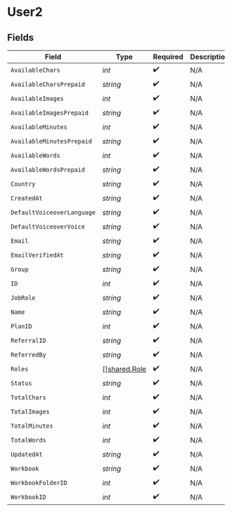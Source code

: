 # User2


## Fields

| Field                                               | Type                                                | Required                                            | Description                                         |
| --------------------------------------------------- | --------------------------------------------------- | --------------------------------------------------- | --------------------------------------------------- |
| `AvailableChars`                                    | *int*                                               | :heavy_check_mark:                                  | N/A                                                 |
| `AvailableCharsPrepaid`                             | *string*                                            | :heavy_check_mark:                                  | N/A                                                 |
| `AvailableImages`                                   | *int*                                               | :heavy_check_mark:                                  | N/A                                                 |
| `AvailableImagesPrepaid`                            | *string*                                            | :heavy_check_mark:                                  | N/A                                                 |
| `AvailableMinutes`                                  | *int*                                               | :heavy_check_mark:                                  | N/A                                                 |
| `AvailableMinutesPrepaid`                           | *string*                                            | :heavy_check_mark:                                  | N/A                                                 |
| `AvailableWords`                                    | *int*                                               | :heavy_check_mark:                                  | N/A                                                 |
| `AvailableWordsPrepaid`                             | *string*                                            | :heavy_check_mark:                                  | N/A                                                 |
| `Country`                                           | *string*                                            | :heavy_check_mark:                                  | N/A                                                 |
| `CreatedAt`                                         | *string*                                            | :heavy_check_mark:                                  | N/A                                                 |
| `DefaultVoiceoverLanguage`                          | *string*                                            | :heavy_check_mark:                                  | N/A                                                 |
| `DefaultVoiceoverVoice`                             | *string*                                            | :heavy_check_mark:                                  | N/A                                                 |
| `Email`                                             | *string*                                            | :heavy_check_mark:                                  | N/A                                                 |
| `EmailVerifiedAt`                                   | *string*                                            | :heavy_check_mark:                                  | N/A                                                 |
| `Group`                                             | *string*                                            | :heavy_check_mark:                                  | N/A                                                 |
| `ID`                                                | *int*                                               | :heavy_check_mark:                                  | N/A                                                 |
| `JobRole`                                           | *string*                                            | :heavy_check_mark:                                  | N/A                                                 |
| `Name`                                              | *string*                                            | :heavy_check_mark:                                  | N/A                                                 |
| `PlanID`                                            | *int*                                               | :heavy_check_mark:                                  | N/A                                                 |
| `ReferralID`                                        | *string*                                            | :heavy_check_mark:                                  | N/A                                                 |
| `ReferredBy`                                        | *string*                                            | :heavy_check_mark:                                  | N/A                                                 |
| `Roles`                                             | [][shared.Role](../../../pkg/models/shared/role.md) | :heavy_check_mark:                                  | N/A                                                 |
| `Status`                                            | *string*                                            | :heavy_check_mark:                                  | N/A                                                 |
| `TotalChars`                                        | *int*                                               | :heavy_check_mark:                                  | N/A                                                 |
| `TotalImages`                                       | *int*                                               | :heavy_check_mark:                                  | N/A                                                 |
| `TotalMinutes`                                      | *int*                                               | :heavy_check_mark:                                  | N/A                                                 |
| `TotalWords`                                        | *int*                                               | :heavy_check_mark:                                  | N/A                                                 |
| `UpdatedAt`                                         | *string*                                            | :heavy_check_mark:                                  | N/A                                                 |
| `Workbook`                                          | *string*                                            | :heavy_check_mark:                                  | N/A                                                 |
| `WorkbookFolderID`                                  | *int*                                               | :heavy_check_mark:                                  | N/A                                                 |
| `WorkbookID`                                        | *int*                                               | :heavy_check_mark:                                  | N/A                                                 |